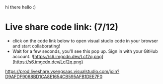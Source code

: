 hi there
hello :)

# Live share code link: (7/12)

- click on the code link below to open visual studio code in your browser and start collaborating!
- Wait for a few seconds, you'll see this pop up. Sign in with your GitHub account.
  ![https://s6.imgcdn.dev/Lcf2q.png](https://s6.imgcdn.dev/Lcf2q.png)

https://prod.liveshare.vsengsaas.visualstudio.com/join?D9AFDF9068BD1CA8E1654CB595AFB1DEE7F0
